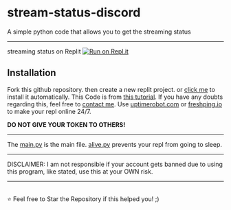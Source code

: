 # stream-status-discord

A simple python code that allows you to get the streaming status

----

streaming status on Replit
[![Run on Repl.it](https://repl.it/badge/github/GGpaogah/stream-status-discord)](https://repl.it/github/GGpaogah/stream-status-discord)



## Installation

Fork this github repository. then create a new replit project.
or [click me](https://replit.com/github/GGpaogah/stream-status-discord) to install it automatically.
This Code is from [this tutorial](https://youtu.be/LiCd8c4QQ7U). If you have any doubts regarding this, feel free to [contact me](https://discord.gg/7rjU4SfZwy).
Use [uptimerobot.com](https://uptimerobot.com) or [freshping.io](https://www.freshworks.com/website-monitoring/) to make your repl online 24/7.

**DO NOT GIVE YOUR TOKEN TO OTHERS!**

----

The [main.py](https://github.com/GGpaogah/stream-status-discord/blob/main/main.py) is the main file. [alive.py](https://github.com/GGpaogah/stream-status-discord/blob/main/alive.py)
prevents your repl from going to sleep. 


----

DISCLAIMER: I am not responsible if your account gets banned due to using this program, like stated, use this at your OWN risk.

----
</br>
⭐ Feel free to Star the Repository if this helped you! ;)

